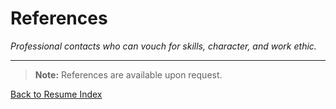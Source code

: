 <!--
INSTRUCTIONS:
It is generally recommended to state that references are available upon request rather than listing contact information directly. However, if you choose to list them, use the template below.
-->

# References

*Professional contacts who can vouch for skills, character, and work ethic.*

---

> **Note:** References are available upon request.

<!--
OPTIONAL: If you want to list your references, you can use the template below.
Make sure you have permission from your references before sharing their information.

## [Reference Name]
**[Reference's Title] at [Company]**

- **Relationship:** [How you know the reference, e.g., Former Manager, Colleague]
- **Contact:** [Email or Phone, optional]

## [Another Reference Name]
**[Reference's Title] at [Company]**

- **Relationship:** [How you know the reference]
- **Contact:** [Email or Phone, optional]

-->

[Back to Resume Index](../index.md)
